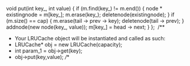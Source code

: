 void put(int key_, int value) {
if (m.find(key_) != m.end()) {
node * existingnode = m[key_];
m.erase(key_);
deletenode(existingnode);
}
if (m.size() == cap) {
m.erase(tail -> prev -> key);
deletenode(tail -> prev);
}
​
addnode(new node(key_, value));
m[key_] = head -> next;
}
};
​
/**
* Your LRUCache object will be instantiated and called as such:
* LRUCache* obj = new LRUCache(capacity);
* int param_1 = obj->get(key);
* obj->put(key,value);
*/**